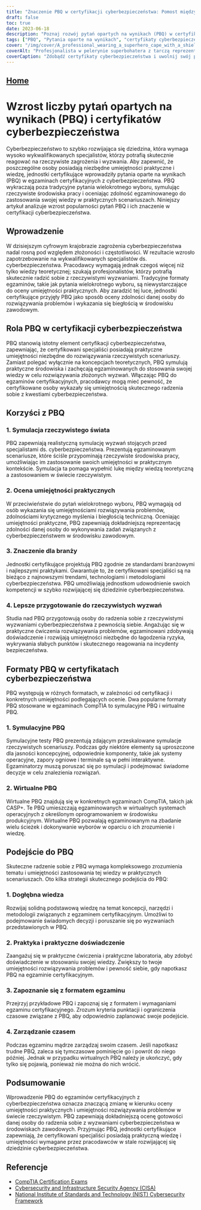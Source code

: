 ```yaml
---
title: "Znaczenie PBQ w certyfikacji cyberbezpieczeństwa: Pomost między teorią a praktyką"
draft: false
toc: true
date: 2023-06-18
description: "Poznaj rozwój pytań opartych na wynikach (PBQ) w certyfikacji cyberbezpieczeństwa i ich rolę w ocenie praktycznych umiejętności i zdolności rozwiązywania problemów w świecie rzeczywistym."
tags: ["PBQ", "Pytania oparte na wynikach", "certyfikaty cyberbezpieczeństwa", "umiejętności praktyczne", "rozwiązywanie problemów w świecie rzeczywistym", "symulacja PBQ", "wirtualne PBQ", "przygotowanie do egzaminu", "specjaliści ds. cyberbezpieczeństwa", "praktyczne doświadczenie", "egzaminy certyfikacyjne", "CompTIA", "Bezpieczeństwo IT", "cyberzagrożenia", "krytyczne myślenie", "biegłość techniczna", "znaczenie dla branży", "trendy w cyberbezpieczeństwie", "standardy branżowe", "Ramy bezpieczeństwa cybernetycznego NIST", "CISA", "Narodowy Instytut Standardów i Technologii", "ocena cyberbezpieczeństwa", "edukacja w zakresie cyberbezpieczeństwa", "bezpieczeństwo informacji", "specjaliści ds. bezpieczeństwa", "rynek pracy cyberbezpieczeństwa", "Certyfikaty IT", "umiejętności w zakresie cyberbezpieczeństwa", "bezpieczeństwo sieci"]
cover: "/img/cover/A_professional_wearing_a_superhero_cape_with_a_shield_repre.png"
coverAlt: "Profesjonalista w pelerynie superbohatera z tarczą reprezentującą cyberbezpieczeństwo, stojący pewnie przed siecią komputerową."
coverCaption: "Zdobądź certyfikaty cyberbezpieczeństwa i uwolnij swój potencjał superbohatera!"
---
```


## [Home](/cyber-security-career-playbook-start/)

# Wzrost liczby pytań opartych na wynikach (PBQ) i certyfikatów cyberbezpieczeństwa

Cyberbezpieczeństwo to szybko rozwijająca się dziedzina, która wymaga wysoko wykwalifikowanych specjalistów, którzy potrafią skutecznie reagować na rzeczywiste zagrożenia i wyzwania. Aby zapewnić, że poszczególne osoby posiadają niezbędne umiejętności praktyczne i wiedzę, jednostki certyfikujące wprowadziły pytania oparte na wynikach (PBQ) w egzaminach certyfikacyjnych z cyberbezpieczeństwa. PBQ wykraczają poza tradycyjne pytania wielokrotnego wyboru, symulując rzeczywiste środowiska pracy i oceniając zdolność egzaminowanego do zastosowania swojej wiedzy w praktycznych scenariuszach. Niniejszy artykuł analizuje wzrost popularności pytań PBQ i ich znaczenie w certyfikacji cyberbezpieczeństwa.

## Wprowadzenie

W dzisiejszym cyfrowym krajobrazie zagrożenia cyberbezpieczeństwa nadal rosną pod względem złożoności i częstotliwości. W rezultacie wzrosło zapotrzebowanie na wykwalifikowanych specjalistów ds. cyberbezpieczeństwa. Pracodawcy wymagają jednak czegoś więcej niż tylko wiedzy teoretycznej; szukają profesjonalistów, którzy potrafią skutecznie radzić sobie z rzeczywistymi wyzwaniami. Tradycyjne formaty egzaminów, takie jak pytania wielokrotnego wyboru, są niewystarczające do oceny umiejętności praktycznych. Aby zaradzić tej luce, jednostki certyfikujące przyjęły PBQ jako sposób oceny zdolności danej osoby do rozwiązywania problemów i wykazania się biegłością w środowisku zawodowym.

## Rola PBQ w certyfikacji cyberbezpieczeństwa

PBQ stanowią istotny element certyfikacji cyberbezpieczeństwa, zapewniając, że certyfikowani specjaliści posiadają praktyczne umiejętności niezbędne do rozwiązywania rzeczywistych scenariuszy. Zamiast polegać wyłącznie na koncepcjach teoretycznych, PBQ symulują praktyczne środowiska i zachęcają egzaminowanych do stosowania swojej wiedzy w celu rozwiązywania złożonych wyzwań. Włączając PBQ do egzaminów certyfikacyjnych, pracodawcy mogą mieć pewność, że certyfikowane osoby wykazały się umiejętnością skutecznego radzenia sobie z kwestiami cyberbezpieczeństwa.

## Korzyści z PBQ

### 1. Symulacja rzeczywistego świata

PBQ zapewniają realistyczną symulację wyzwań stojących przed specjalistami ds. cyberbezpieczeństwa. Prezentują egzaminowanym scenariusze, które ściśle przypominają rzeczywiste środowiska pracy, umożliwiając im zastosowanie swoich umiejętności w praktycznym kontekście. Symulacja ta pomaga wypełnić lukę między wiedzą teoretyczną a zastosowaniem w świecie rzeczywistym.

### 2. Ocena umiejętności praktycznych

W przeciwieństwie do pytań wielokrotnego wyboru, PBQ wymagają od osób wykazania się umiejętnościami rozwiązywania problemów, zdolnościami krytycznego myślenia i biegłością techniczną. Oceniając umiejętności praktyczne, PBQ zapewniają dokładniejszą reprezentację zdolności danej osoby do wykonywania zadań związanych z cyberbezpieczeństwem w środowisku zawodowym.

### 3. Znaczenie dla branży

Jednostki certyfikujące projektują PBQ zgodnie ze standardami branżowymi i najlepszymi praktykami. Gwarantuje to, że certyfikowani specjaliści są na bieżąco z najnowszymi trendami, technologiami i metodologiami cyberbezpieczeństwa. PBQ umożliwiają jednostkom udowodnienie swoich kompetencji w szybko rozwijającej się dziedzinie cyberbezpieczeństwa.

### 4. Lepsze przygotowanie do rzeczywistych wyzwań

Studia nad PBQ przygotowują osoby do radzenia sobie z rzeczywistymi wyzwaniami cyberbezpieczeństwa z pewnością siebie. Angażując się w praktyczne ćwiczenia rozwiązywania problemów, egzaminowani zdobywają doświadczenie i rozwijają umiejętności niezbędne do łagodzenia ryzyka, wykrywania słabych punktów i skutecznego reagowania na incydenty bezpieczeństwa.

## Formaty PBQ w certyfikatach cyberbezpieczeństwa

PBQ występują w różnych formatach, w zależności od certyfikacji i konkretnych umiejętności podlegających ocenie. Dwa popularne formaty PBQ stosowane w egzaminach CompTIA to symulacyjne PBQ i wirtualne PBQ.

### 1. Symulacyjne PBQ

Symulacyjne testy PBQ prezentują zdającym przeskalowane symulacje rzeczywistych scenariuszy. Podczas gdy niektóre elementy są uproszczone dla jasności koncepcyjnej, odpowiednie komponenty, takie jak systemy operacyjne, zapory ogniowe i terminale są w pełni interaktywne. Egzaminatorzy muszą poruszać się po symulacji i podejmować świadome decyzje w celu znalezienia rozwiązań.

### 2. Wirtualne PBQ

Wirtualne PBQ znajdują się w konkretnych egzaminach CompTIA, takich jak CASP+. Te PBQ umieszczają egzaminowanych w wirtualnych systemach operacyjnych z określonym oprogramowaniem w środowisku produkcyjnym. Wirtualne PBQ pozwalają egzaminowanym na zbadanie wielu ścieżek i dokonywanie wyborów w oparciu o ich zrozumienie i wiedzę.

## Podejście do PBQ

Skuteczne radzenie sobie z PBQ wymaga kompleksowego zrozumienia tematu i umiejętności zastosowania tej wiedzy w praktycznych scenariuszach. Oto kilka strategii skutecznego podejścia do PBQ:

### 1. Dogłębna wiedza

Rozwijaj solidną podstawową wiedzę na temat koncepcji, narzędzi i metodologii związanych z egzaminem certyfikacyjnym. Umożliwi to podejmowanie świadomych decyzji i poruszanie się po wyzwaniach przedstawionych w PBQ.

### 2. Praktyka i praktyczne doświadczenie

Zaangażuj się w praktyczne ćwiczenia i praktyczne laboratoria, aby zdobyć doświadczenie w stosowaniu swojej wiedzy. Zwiększy to twoje umiejętności rozwiązywania problemów i pewność siebie, gdy napotkasz PBQ na egzaminie certyfikacyjnym.

### 3. Zapoznanie się z formatem egzaminu

Przejrzyj przykładowe PBQ i zapoznaj się z formatem i wymaganiami egzaminu certyfikacyjnego. Zrozum kryteria punktacji i ograniczenia czasowe związane z PBQ, aby odpowiednio zaplanować swoje podejście.

### 4. Zarządzanie czasem

Podczas egzaminu mądrze zarządzaj swoim czasem. Jeśli napotkasz trudne PBQ, zaleca się tymczasowe pominięcie go i powrót do niego później. Jednak w przypadku wirtualnych PBQ należy je ukończyć, gdy tylko się pojawią, ponieważ nie można do nich wrócić.

## Podsumowanie

Wprowadzenie PBQ do egzaminów certyfikacyjnych z cyberbezpieczeństwa oznacza znaczącą zmianę w kierunku oceny umiejętności praktycznych i umiejętności rozwiązywania problemów w świecie rzeczywistym. PBQ zapewniają dokładniejszą ocenę gotowości danej osoby do radzenia sobie z wyzwaniami cyberbezpieczeństwa w środowiskach zawodowych. Przyjmując PBQ, jednostki certyfikujące zapewniają, że certyfikowani specjaliści posiadają praktyczną wiedzę i umiejętności wymagane przez pracodawców w stale rozwijającej się dziedzinie cyberbezpieczeństwa.

## Referencje

- [CompTIA Certification Exams](https://www.comptia.org/certifications)
- [Cybersecurity and Infrastructure Security Agency (CISA)](https://www.cisa.gov/cybersecurity)
- [National Institute of Standards and Technology (NIST) Cybersecurity Framework](https://www.nist.gov/cyberframework)

